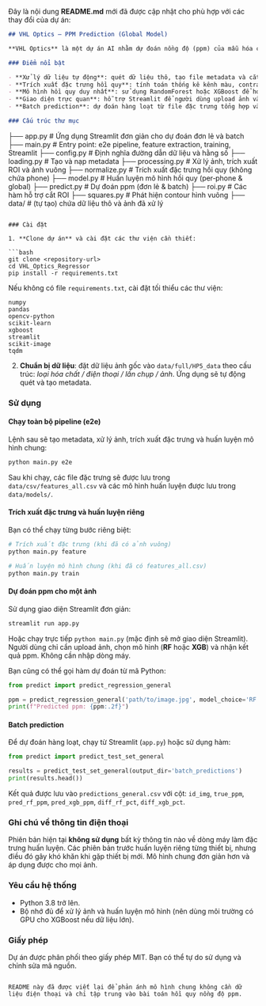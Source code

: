 Đây là nội dung **README.md** mới đã được cập nhật cho phù hợp với các thay đổi của dự án:

```markdown
## VHL Optics – PPM Prediction (Global Model)

**VHL Optics** là một dự án AI nhằm dự đoán nồng độ (ppm) của mẫu hóa chất dựa trên ảnh chụp từ nhiều thiết bị di động khác nhau. Ở phiên bản đầu, mỗi dòng máy được huấn luyện một mô hình riêng; tuy nhiên phiên bản hiện tại đã được **refactor** để sử dụng **một mô hình chung** cho toàn bộ thiết bị. Thông tin về điện thoại không còn là đặc trưng huấn luyện, giúp đơn giản hóa quy trình và mở rộng dễ dàng cho các thiết bị mới.

### Điểm nổi bật

- **Xử lý dữ liệu tự động**: quét dữ liệu thô, tạo file metadata và cắt vùng quan tâm (ROI) để chuẩn hóa ảnh.
- **Trích xuất đặc trưng hồi quy**: tính toán thống kê kênh màu, contrast GLCM, entropy, mật độ cạnh, v.v. cho mỗi ảnh.
- **Mô hình hồi quy duy nhất**: sử dụng RandomForest hoặc XGBoost để học từ toàn bộ dữ liệu, không cần cột điện thoại.
- **Giao diện trực quan**: hỗ trợ Streamlit để người dùng upload ảnh và nhận kết quả dự đoán ppm ngay lập tức.
- **Batch prediction**: dự đoán hàng loạt từ file đặc trưng tổng hợp và lưu kết quả ra CSV.

### Cấu trúc thư mục

```

├── app.py           # Ứng dụng Streamlit đơn giản cho dự đoán đơn lẻ và batch
├── main.py          # Entry point: e2e pipeline, feature extraction, training, Streamlit
├── config.py        # Định nghĩa đường dẫn dữ liệu và hằng số
├── loading.py       # Tạo và nạp metadata
├── processing.py    # Xử lý ảnh, trích xuất ROI và ảnh vuông
├── normalize.py     # Trích xuất đặc trưng hồi quy (không chứa phone)
├── model.py         # Huấn luyện mô hình hồi quy (per‑phone & global)
├── predict.py       # Dự đoán ppm (đơn lẻ & batch)
├── roi.py           # Các hàm hỗ trợ cắt ROI
├── squares.py       # Phát hiện contour hình vuông
├── data/            # (tự tạo) chứa dữ liệu thô và ảnh đã xử lý

````

### Cài đặt

1. **Clone dự án** và cài đặt các thư viện cần thiết:

```bash
git clone <repository-url>
cd VHL_Optics_Regressor
pip install -r requirements.txt
````

Nếu không có file `requirements.txt`, cài đặt tối thiểu các thư viện:

```
numpy
pandas
opencv-python
scikit-learn
xgboost
streamlit
scikit-image
tqdm
```

2. **Chuẩn bị dữ liệu**: đặt dữ liệu ảnh gốc vào `data/full/HP5_data` theo cấu trúc: *loại hóa chất / điện thoại / lần chụp / ảnh*. Ứng dụng sẽ tự động quét và tạo metadata.

### Sử dụng

#### Chạy toàn bộ pipeline (e2e)

Lệnh sau sẽ tạo metadata, xử lý ảnh, trích xuất đặc trưng và huấn luyện mô hình chung:

```bash
python main.py e2e
```

Sau khi chạy, các file đặc trưng sẽ được lưu trong `data/csv/features_all.csv` và các mô hình huấn luyện được lưu trong `data/models/`.

#### Trích xuất đặc trưng và huấn luyện riêng

Bạn có thể chạy từng bước riêng biệt:

```bash
# Trích xuất đặc trưng (khi đã có ảnh vuông)
python main.py feature

# Huấn luyện mô hình chung (khi đã có features_all.csv)
python main.py train
```

#### Dự đoán ppm cho một ảnh

Sử dụng giao diện Streamlit đơn giản:

```bash
streamlit run app.py
```

Hoặc chạy trực tiếp `python main.py` (mặc định sẽ mở giao diện Streamlit). Người dùng chỉ cần upload ảnh, chọn mô hình (**RF** hoặc **XGB**) và nhận kết quả ppm. Không cần nhập dòng máy.

Bạn cũng có thể gọi hàm dự đoán từ mã Python:

```python
from predict import predict_regression_general

ppm = predict_regression_general('path/to/image.jpg', model_choice='RF')
print(f"Predicted ppm: {ppm:.2f}")
```

#### Batch prediction

Để dự đoán hàng loạt, chạy từ Streamlit (`app.py`) hoặc sử dụng hàm:

```python
from predict import predict_test_set_general

results = predict_test_set_general(output_dir='batch_predictions')
print(results.head())
```

Kết quả được lưu vào `predictions_general.csv` với cột: `id_img`, `true_ppm`, `pred_rf_ppm`, `pred_xgb_ppm`, `diff_rf_pct`, `diff_xgb_pct`.

### Ghi chú về thông tin điện thoại

Phiên bản hiện tại **không sử dụng** bất kỳ thông tin nào về dòng máy làm đặc trưng huấn luyện. Các phiên bản trước huấn luyện riêng từng thiết bị, nhưng điều đó gây khó khăn khi gặp thiết bị mới. Mô hình chung đơn giản hơn và áp dụng được cho mọi ảnh.

### Yêu cầu hệ thống

* Python 3.8 trở lên.
* Bộ nhớ đủ để xử lý ảnh và huấn luyện mô hình (nên dùng môi trường có GPU cho XGBoost nếu dữ liệu lớn).

### Giấy phép

Dự án được phân phối theo giấy phép MIT. Bạn có thể tự do sử dụng và chỉnh sửa mã nguồn.

```

README này đã được viết lại để phản ánh mô hình chung không cần dữ liệu điện thoại và chỉ tập trung vào bài toán hồi quy nồng độ ppm.
```
